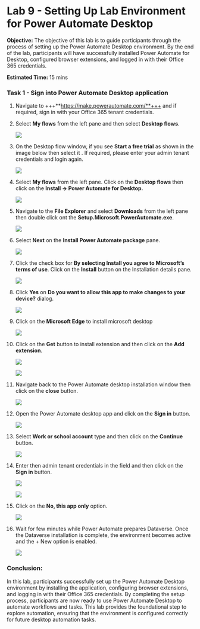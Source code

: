 # **Lab 9 - Setting Up Lab Environment for Power Automate Desktop** 

**Objective:** The objective of this lab is to guide participants
through the process of setting up the Power Automate Desktop
environment. By the end of the lab, participants will have successfully
installed Power Automate for Desktop, configured browser extensions, and
logged in with their Office 365 credentials.

**Estimated Time:** 15 mins

### **Task 1 - Sign into Power Automate Desktop application**

1.  Navigate to +++**https://make.powerautomate.com/**+++ and if required, sign in with your Office
    365 tenant credentials.

  
2. Select **My flows** from the left pane and then select **Desktop flows**.

    ![](./media/image0.1.png)

3. On the Desktop flow window, if you see **Start a free trial** as shown in the image below then select it . If required, please enter your admin tenant credentials and login again.

    ![](./media/image0.2.png)

    
4.  Select **My flows** from the left pane. Click on the **Desktop flows** then
    click on the **Install -> Power Automate for Desktop.**

    ![](./media/9a1.png)



5.  Navigate to the **File Explorer** and select **Downloads** from the left pane
    then double click ont the **Setup.Microsoft.PowerAutomate.exe**.

    ![](./media/image2.png)


6.  Select **Next** on the **Install Power Automate package** pane.

    ![](./media/image3.png)


7.  Click the check box for **By selecting Install you agree to Microsoft’s
    terms of use**. Click on the **Install** button on the Installation details pane.

    ![](./media/image4.png)


8.  Click **Yes** on **Do you want to allow this app to make changes to
    your device?** dialog.

    ![](./media/image5.png)

9. Click on the **Microsoft Edge** to install microsoft desktop

    ![](./media/9a2.png)

10. Click on the **Get** button to install extension and then click on the **Add extension**.

    ![](./media/9a3.png)


    ![](./media/9a4.png)

11. Navigate back to the Power Automate desktop installation window then click on the **close** button.

    ![](./media/9a5.png)

12. Open the Power Automate desktop app and click on the **Sign in** button.

    ![](./media/9a6.png)

13. Select **Work or school account** type and then click on the **Continue** button.

    ![](./media/9a7.png)

14. Enter then admin tenant credentials in the field and then click on the **Sign in** button.


    ![](./media/9a8.png)

    ![](./media/9a9.png)

15. Click on the **No, this app only** option.

    ![](./media/9a10.png)

16. Wait for few minutes while Power Automate prepares Dataverse. Once the Dataverse installation is complete, the environment becomes active and the + New option is enabled.

    ![](./media/9a11.png)


### Conclusion:

In this lab, participants successfully set up the Power
Automate Desktop environment by installing the application, configuring
browser extensions, and logging in with their Office 365 credentials. By
completing the setup process, participants are now ready to use Power
Automate Desktop to automate workflows and tasks. This lab provides the
foundational step to explore automation, ensuring that the environment
is configured correctly for future desktop automation tasks.
